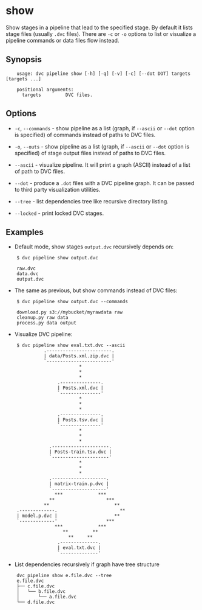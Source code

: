 # show

Show stages in a pipeline that lead to the specified stage. By default it lists
stage files (usually `.dvc` files). There are `-c` or `-o` options to list or
visualize a pipeline commands or data files flow instead.

## Synopsis

```usage
    usage: dvc pipeline show [-h] [-q] [-v] [-c] [--dot DOT] targets [targets ...]

    positional arguments:
      targets         DVC files.
```

## Options

* `-c`, `--commands` - show pipeline as a list (graph, if `--ascii` or `--dot`
option is specified) of commands instead of paths to DVC files.

* `-o`, `--outs` - show pipeline as a list (graph, if `--ascii` or `--dot`
option is specified) of stage output files instead of paths to DVC files.

* `--ascii` - visualize pipeline. It will print a graph (ASCII) instead of a
list of path to DVC files.

* `--dot` - produce a `.dot` files with a DVC pipeline graph. It can be passed
to third party visualization utilities.

* `--tree` - list dependencies tree like recursive directory listing.

* `--locked` - print locked DVC stages.


## Examples

* Default mode, show stages `output.dvc` recursively depends on:

```dvc
    $ dvc pipeline show output.dvc

    raw.dvc
    data.dvc
    output.dvc
```

* The same as previous, but show commands instead of DVC files:

```dvc
    $ dvc pipeline show output.dvc --commands

    download.py s3://mybucket/myrawdata raw
    cleanup.py raw data
    process.py data output
```

* Visualize DVC pipeline:

```dvc
    $ dvc pipeline show eval.txt.dvc --ascii
              .------------------------.
              | data/Posts.xml.zip.dvc |
              `------------------------'
                           *
                           *
                           *
                   .---------------.
                   | Posts.xml.dvc |
                   `---------------'
                           *
                           *
                           *
                   .---------------.
                   | Posts.tsv.dvc |
                   `---------------'
                           *
                           *
                           *
                .---------------------.
                | Posts-train.tsv.dvc |
                `---------------------'
                           *
                           *
                           *
                .--------------------.
                | matrix-train.p.dvc |
                `--------------------'
                  ***             ***
                **                   ***
              **                        **
    .-------------.                       **
    | model.p.dvc |                     **
    `-------------'                  ***
                  ***             ***
                     **         **
                       **     **
                   .--------------.
                   | eval.txt.dvc |
                   `--------------'
```

* List dependencies recursively if graph have tree structure

```dvc
    dvc pipeline show e.file.dvc --tree
    e.file.dvc
    ├── c.file.dvc
    │   └── b.file.dvc
    │       └── a.file.dvc
    └── d.file.dvc
```
